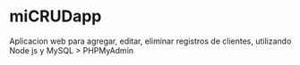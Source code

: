 # miCRUDapp
Aplicacion web para agregar, editar, eliminar registros de clientes, utilizando Node js y MySQL > PHPMyAdmin
